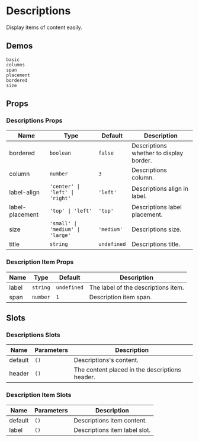 # Descriptions

<!--single-column-->

Display items of content easily.

## Demos

```demo
basic
columns
span
placement
bordered
size
```

## Props

### Descriptions Props

| Name | Type | Default | Description |
| --- | --- | --- | --- |
| bordered | `boolean` | `false` | Descriptions whether to display border. |
| column | `number` | `3` | Descriptions column. |
| label-align | `'center' \| 'left' \| 'right'` | `'left'` | Descriptions align in label. |
| label-placement | `'top' \| 'left'` | `'top'` | Descriptions label placement. |
| size | `'small' \| 'medium' \| 'large'` | `'medium'` | Descriptions size. |
| title | `string` | `undefined` | Descriptions title. |

### Description Item Props

| Name  | Type     | Default     | Description |
| ----- | -------- | ----------- | ----------- |
| label | `string` | `undefined` |  The label of the descriptions item.          |
| span  | `number` | `1`         |  Description item span.           |

## Slots

### Descriptions Slots

| Name    | Parameters | Description |
| ------- | ---------- | ----------- |
| default | `()`       |  Descriptions's content.           |
| header  | `()`       |  The content placed in the descriptions header.           |

### Description Item Slots

| Name    | Parameters | Description |
| ------- | ---------- | ----------- |
| default | `()`       | Descriptions item content.            |
| label   | `()`       | Descriptions item label slot.            |
